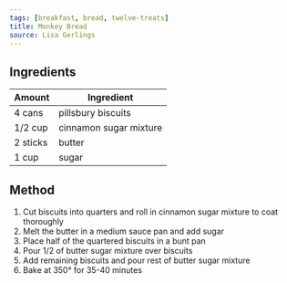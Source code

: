 ```yaml
---
tags: [breakfast, bread, twelve-treats]
title: Monkey Bread
source: Lisa Gerlings
---
```

## Ingredients
| Amount | Ingredient |
| ---- | ---- |
| 4 cans | pillsbury biscuits |
| 1/2 cup | cinnamon sugar mixture |
| 2 sticks | butter |
| 1 cup | sugar |

## Method
1. Cut biscuits into quarters and roll in cinnamon sugar mixture to coat thoroughly
2. Melt the butter in a medium sauce pan and add sugar
3. Place half of the quartered biscuits in a bunt pan
4. Pour 1/2 of butter sugar mixture over biscuits
5. Add remaining biscuits and pour rest of butter sugar mixture
6. Bake at 350° for 35-40 minutes